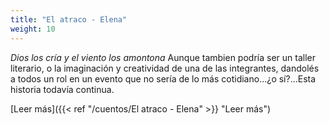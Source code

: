 ```yaml
---
title: "El atraco - Elena"
weight: 10
---
```


<i> Dios los cría y el viento los amontona </i> Aunque tambien podría ser un taller literario, o la imaginación y creatividad de una de las integrantes, dandolés a todos un rol en un evento que no sería de lo más cotidiano...¿o sí?...Esta historia todavía continua.

[Leer más]({{< ref "/cuentos/El atraco - Elena" >}} "Leer más")
